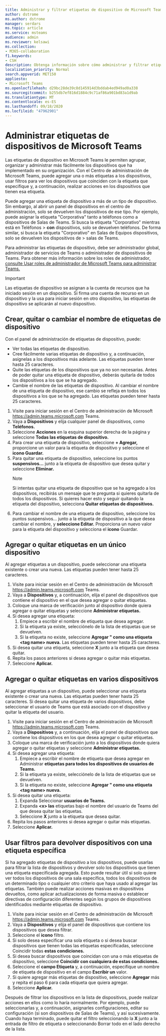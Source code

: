 ```yaml
---
title: Administrar y filtrar etiquetas de dispositivo de Microsoft Teams
author: dstrome
ms.author: dstrome
manager: serdars
ms.topic: article
ms.service: msteams
audience: admin
ms.reviewer: kelsawi
ms.collection:
- M365-collaboration
f1.keywords:
- CSH
description: Obtenga información sobre cómo administrar y filtrar etiquetas en sus dispositivos de Microsoft Teams.
localization_priority: Normal
search.appverid: MET150
appliesto:
- Microsoft Teams
ms.openlocfilehash: d29bc28de39c8d145914d3bddab4ed949ad0a338
ms.sourcegitcommit: b255db7ef816d1884c9c71af86a901bd83a1d9ab
ms.translationtype: MT
ms.contentlocale: es-ES
ms.lasthandoff: 09/18/2020
ms.locfileid: "47962901"
---
```

# <a name="manage-microsoft-teams-device-tags"></a>Administrar etiquetas de dispositivos de Microsoft Teams

Las etiquetas de dispositivo en Microsoft Teams le permiten agrupar, organizar y administrar más fácilmente los dispositivos que ha implementado en su organización. Con el Centro de administración de Microsoft Teams, puede agregar una o más etiquetas a los dispositivos, usar filtros para ver los dispositivos que coinciden con la etiqueta que especifique y, a continuación, realizar acciones en los dispositivos que tienen esa etiqueta.

Puede agregar una etiqueta de dispositivo a más de un tipo de dispositivo. Sin embargo, al abrir un panel de dispositivos en el centro de administración, solo se devuelven los dispositivos de ese tipo. Por ejemplo, puede asignar la etiqueta "Corporativa" tanto a teléfonos como a dispositivos de Salas de Teams. Si busca la etiqueta "Corporativo" mientras está en Teléfonos  >  **con** dispositivos, solo se devuelven teléfonos. De forma similar, si busca la etiqueta "Corporativo" en Salas de Equipos dispositivos, solo se devuelven los dispositivos de  >  salas de Teams.

Para administrar las etiquetas de dispositivo, debe ser administrador global, administrador de servicios de Teams o administrador de dispositivos de Teams. Para obtener más información sobre los roles de administrador, [consulte Usar roles de administrador de Microsoft Teams para administrar Teams.](../using-admin-roles.md)

> [!IMPORTANT]
> Las etiquetas de dispositivo se asignan a la cuenta de recursos que ha iniciado sesión en un dispositivo. Si firma una cuenta de recurso en un dispositivo y la usa para iniciar sesión en otro dispositivo, las etiquetas de dispositivo se aplicarán al nuevo dispositivo.

## <a name="create-remove-or-rename-device-tags"></a>Crear, quitar o cambiar el nombre de etiquetas de dispositivo

Con el panel de administración de etiquetas de dispositivo, puede:

- Ver todas las etiquetas de dispositivo.
- Cree fácilmente varias etiquetas de dispositivo y, a continuación, asígnelas a los dispositivos más adelante. Las etiquetas pueden tener hasta 25 caracteres.
- Quite las etiquetas de los dispositivos que ya no son necesarias. Antes de poder quitar una etiqueta de dispositivo, deberás quitarla de todos los dispositivos a los que se ha agregado.
- Cambie el nombre de las etiquetas de dispositivo. Al cambiar el nombre de una etiqueta de dispositivo, ese cambio se refleja en todos los dispositivos a los que se ha agregado. Las etiquetas pueden tener hasta 25 caracteres.

1. Visite para iniciar sesión en el Centro de administración de Microsoft https://admin.teams.microsoft.com Teams.
2. Vaya a **Dispositivos** y elija cualquier panel de dispositivos, como **Teléfonos.**
3. Seleccione **Acciones** en la esquina superior derecha de la página y seleccione **Todas las etiquetas de dispositivo.**
4. Para crear una etiqueta de dispositivo, seleccione **+ Agregar,** proporcione un valor para la etiqueta de dispositivo y seleccione el **icono Guardar.**
5. Para quitar una etiqueta de dispositivo, seleccione los puntos **suspensivos...** junto a la etiqueta de dispositivo que desea quitar y seleccione **Eliminar.**
    > [!NOTE]
    > Si intentas quitar una etiqueta de dispositivo que se ha agregado a los dispositivos, recibirás un mensaje que te pregunta si quieres quitarla de todos los dispositivos. Si quieres hacer esto y seguir quitando la etiqueta del dispositivo, selecciona **Quitar etiquetas de dispositivos.**
6. Para cambiar el nombre de una  etiqueta de dispositivo, seleccione los puntos suspensivos... junto a la etiqueta de dispositivo a la que desea cambiar el nombre, y **seleccione Editar.** Proporciona un nuevo valor para la etiqueta del dispositivo y selecciona el **icono** Guardar.

## <a name="add-or-remove-tags-on-a-single-device"></a>Agregar o quitar etiquetas en un único dispositivo

Al agregar etiquetas a un dispositivo, puede seleccionar una etiqueta existente o crear una nueva. Las etiquetas pueden tener hasta 25 caracteres.

1. Visite para iniciar sesión en el Centro de administración de Microsoft https://admin.teams.microsoft.com Teams.
2. Vaya a **Dispositivos** y, a continuación, elija el panel de dispositivos que contiene el dispositivo en el que desea agregar o quitar etiquetas.
3. Coloque una marca de verificación junto al dispositivo donde quiera agregar o quitar etiquetas y seleccione **Administrar etiquetas.**
4. Si desea agregar una etiqueta:
    1. Empiece a escribir el nombre de etiqueta que desea agregar.
    2. Si la etiqueta ya existe, selecciónelo de la lista de etiquetas que se devuelven.
    3. Si la etiqueta no existe, seleccione **Agregar " como una etiqueta \<tag name> nueva.** Las etiquetas pueden tener hasta 25 caracteres.
5. Si desea quitar una etiqueta, seleccione **X** junto a la etiqueta que desea quitar.
6. Repita los pasos anteriores si desea agregar o quitar más etiquetas.
7. Seleccione **Aplicar.**

## <a name="add-or-remove-tags-on-multiple-devices"></a>Agregar o quitar etiquetas en varios dispositivos

Al agregar etiquetas a un dispositivo, puede seleccionar una etiqueta existente o crear una nueva. Las etiquetas pueden tener hasta 25 caracteres. Si desea quitar una etiqueta de varios dispositivos, debe seleccionar el usuario de Teams que está asociado con el dispositivo y quitar la etiqueta del usuario.

1. Visite para iniciar sesión en el Centro de administración de Microsoft https://admin.teams.microsoft.com Teams.
2. Vaya a **Dispositivos** y, a continuación, elija el panel de dispositivos que contiene los dispositivos en los que desea agregar o quitar etiquetas.
3. Coloque una marca de verificación junto a los dispositivos donde quiera agregar o quitar etiquetas y seleccione **Administrar etiquetas.**
4. Si desea agregar una etiqueta:
    1. Empiece a escribir el nombre de etiqueta que desea agregar en Administrar **etiquetas para todos los dispositivos de usuarios de Teams.**
    2. Si la etiqueta ya existe, selecciónelo de la lista de etiquetas que se devuelven.
    3. Si la etiqueta no existe, seleccione **Agregar " como una etiqueta \<tag name> nueva.**
5. Si desea quitar una etiqueta:
    1. Expanda Seleccionar **usuarios de Teams.**
    2. Expanda **\<x> las** etiquetas bajo el nombre del usuario de Teams del que desea quitar las etiquetas.
    3. Seleccione **X** junto a la etiqueta que desea quitar.
6. Repita los pasos anteriores si desea agregar o quitar más etiquetas.
7. Seleccione **Aplicar.**

## <a name="use-filters-to-return-devices-with-a-specific-tag"></a>Usar filtros para devolver dispositivos con una etiqueta específica

Si ha agregado etiquetas de dispositivo a los dispositivos, puede usarlas para filtrar la lista de dispositivos y devolver solo los dispositivos que tienen una etiqueta especificada agregada. Esto puede resultar útil si solo quiere ver todos los dispositivos de una sala específica, todos los dispositivos de un determinado tipo o cualquier otro criterio que haya usado al agregar las etiquetas. También puede realizar acciones masivas en dispositivos devueltos, como aplicar actualizaciones de forma masiva o establecer directivas de configuración diferentes según los grupos de dispositivos identificados mediante etiquetas de dispositivo.

1. Visite para iniciar sesión en el Centro de administración de Microsoft https://admin.teams.microsoft.com Teams.
2. Vaya a **Dispositivos** y elija el panel de dispositivos que contiene los dispositivos que desea filtrar.
3. Seleccione el **icono** filtro.
4. Si solo desea especificar una sola etiqueta o si desea buscar dispositivos que tienen todas las etiquetas especificadas, seleccione Coincidir todas **estas condiciones.**
5. Si desea buscar dispositivos que coincidan con una o más etiquetas de dispositivo, seleccione **Coincidir con cualquiera de estas condiciones.**
6. Seleccione el **campo Etiqueta** y, a continuación, especifique un nombre de etiqueta de dispositivo en el campo **Escribir un** valor.
7. Si quiere agregar más etiquetas de dispositivo, seleccione **Agregar** más y repita el paso 6 para cada etiqueta que quiera agregar.
8. Seleccione **Aplicar.**

Después de filtrar los dispositivos en la lista de dispositivos, puede realizar acciones en ellos como lo haría normalmente. Por ejemplo, puede seleccionarlas y, a continuación, asignarles configuraciones, editar su configuración (si son dispositivos de Salas de Teams), y así sucesivamente. Cuando haya terminado, puede quitar el filtro seleccionando la  **X** junto a  la entrada de filtro de etiqueta o seleccionando Borrar todo en el lado derecho de la lista.
